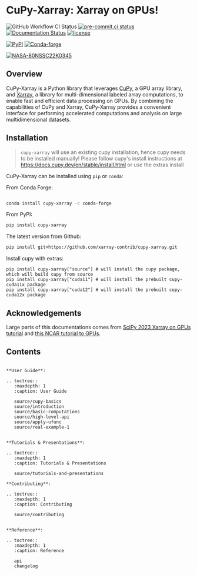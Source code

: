 # CuPy-Xarray: Xarray on GPUs!

![GitHub Workflow CI Status](https://img.shields.io/github/actions/workflow/status/xarray-contrib/cupy-xarray/pypi-release.yaml?style=flat-square)
[![pre-commit.ci status](https://results.pre-commit.ci/badge/github/xarray-contrib/cupy-xarray/main.svg?style=flat-square)](https://results.pre-commit.ci/latest/github/xarray-contrib/cupy-xarray/main)
[![Documentation Status](https://readthedocs.org/projects/cupy-xarray/badge/?version=latest&style=flat-square)](https://cupy-xarray.readthedocs.io)
[![license](https://img.shields.io/github/license/xarray-contrib/cupy-xarray.svg?style=flat-square)](https://github.com/xarray-contrib/cupy-xarray)

[![PyPI](https://img.shields.io/pypi/v/cupy-xarray.svg?style=flat-square)](https://pypi.org/project/cupy-xarray/)
[![Conda-forge](https://img.shields.io/conda/vn/conda-forge/cupy-xarray.svg?style=flat-square)](https://anaconda.org/conda-forge/cupy-xarray)

[![NASA-80NSSC22K0345](https://img.shields.io/badge/NASA-80NSSC22K0345-blue?style=flat-square)](https://science.nasa.gov/open-science-overview)

## Overview

CuPy-Xarray is a Python library that leverages [CuPy](https://cupy.dev/), a GPU array library, and [Xarray](https://docs.xarray.dev/en/stable/), a library for multi-dimensional labeled array computations, to enable fast and efficient data processing on GPUs. By combining the capabilities of CuPy and Xarray, CuPy-Xarray provides a convenient interface for performing accelerated computations and analysis on large multidimensional datasets.

## Installation

> `cupy-xarray` will use an existing cupy installation, hence cupy needs to be installed manually! Please follow cupy's install instructions at <https://docs.cupy.dev/en/stable/install.html> or use the extras install

CuPy-Xarray can be installed using `pip` or `conda`:

From Conda Forge:

```bash

conda install cupy-xarray -c conda-forge
```

From PyPI:

```bash
pip install cupy-xarray
```

The latest version from Github:

```bash
pip install git+https://github.com/xarray-contrib/cupy-xarray.git
```

Install cupy with extras:

```console
pip install cupy-xarray["source"] # will install the cupy package, which will build cupy from source
pip install cupy-xarray["cuda11"] # will install the prebuilt cupy-cuda11x package
pip install cupy-xarray["cuda12"] # will install the prebuilt cupy-cuda12x package
```

## Acknowledgements

Large parts of this documentations comes from [SciPy 2023 Xarray on GPUs tutorial](https://negin513.github.io/cupy-xarray-tutorials/README.html) and [this NCAR tutorial to GPUs](https://github.com/NCAR/GPU_workshop/tree/workshop/13_CuPyAndLegate).

## Contents

```{eval-rst}

**User Guide**:

.. toctree::
   :maxdepth: 1
   :caption: User Guide

   source/cupy-basics
   source/introduction
   source/basic-computations
   source/high-level-api
   source/apply-ufunc
   source/real-example-1


**Tutorials & Presentations**:

.. toctree::
   :maxdepth: 1
   :caption: Tutorials & Presentations

   source/tutorials-and-presentations

**Contributing**:

.. toctree::
   :maxdepth: 1
   :caption: Contributing

   source/contributing


**Reference**:

.. toctree::
   :maxdepth: 1
   :caption: Reference

   api
   changelog
```
